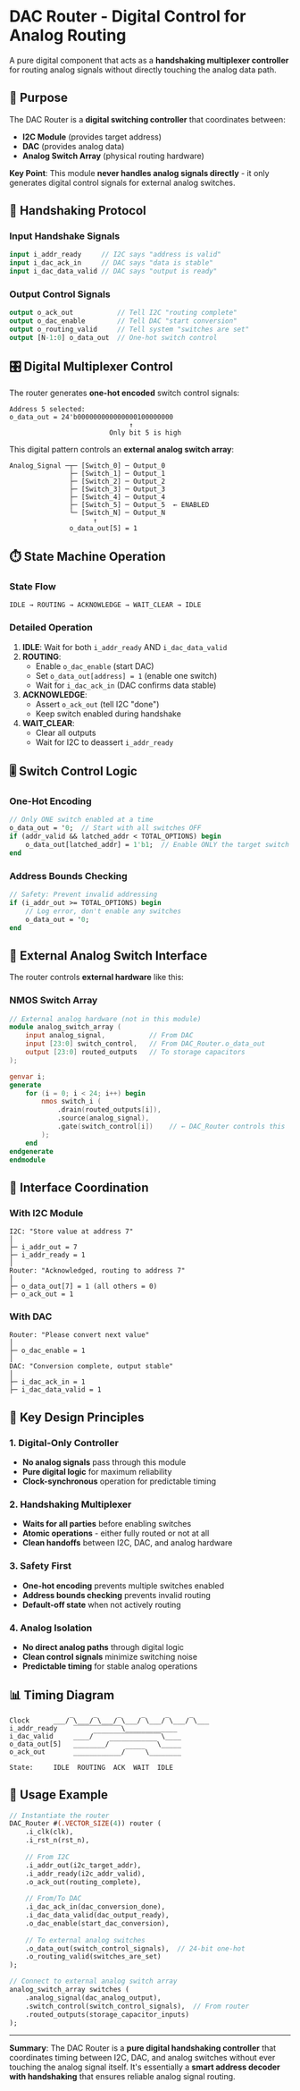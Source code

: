 # DAC Router - Digital Control for Analog Routing

A pure digital component that acts as a **handshaking multiplexer controller** for routing analog signals without directly touching the analog data path.

## 🎯 Purpose

The DAC Router is a **digital switching controller** that coordinates between:
- **I2C Module** (provides target address)
- **DAC** (provides analog data)  
- **Analog Switch Array** (physical routing hardware)

**Key Point**: This module **never handles analog signals directly** - it only generates digital control signals for external analog switches.

## 🔄 Handshaking Protocol

### Input Handshake Signals
```systemverilog
input i_addr_ready     // I2C says "address is valid"
input i_dac_ack_in     // DAC says "data is stable"
input i_dac_data_valid // DAC says "output is ready"
```

### Output Control Signals  
```systemverilog
output o_ack_out           // Tell I2C "routing complete"
output o_dac_enable        // Tell DAC "start conversion"
output o_routing_valid     // Tell system "switches are set"
output [N-1:0] o_data_out  // One-hot switch control
```

## 🎛️ Digital Multiplexer Control

The router generates **one-hot encoded** switch control signals:

```
Address 5 selected:
o_data_out = 24'b000000000000000100000000
                              ↑
                         Only bit 5 is high
```

This digital pattern controls an **external analog switch array**:

```
Analog_Signal ─┬─ [Switch_0] ─ Output_0
               ├─ [Switch_1] ─ Output_1  
               ├─ [Switch_2] ─ Output_2
               ├─ [Switch_3] ─ Output_3
               ├─ [Switch_4] ─ Output_4
               ├─ [Switch_5] ─ Output_5  ← ENABLED
               └─ [Switch_N] ─ Output_N
                     ↑
               o_data_out[5] = 1
```

## ⏱️ State Machine Operation

### State Flow
```
IDLE → ROUTING → ACKNOWLEDGE → WAIT_CLEAR → IDLE
```

### Detailed Operation
1. **IDLE**: Wait for both `i_addr_ready` AND `i_dac_data_valid`
2. **ROUTING**: 
   - Enable `o_dac_enable` (start DAC)
   - Set `o_data_out[address] = 1` (enable one switch)
   - Wait for `i_dac_ack_in` (DAC confirms data stable)
3. **ACKNOWLEDGE**: 
   - Assert `o_ack_out` (tell I2C "done")
   - Keep switch enabled during handshake
4. **WAIT_CLEAR**: 
   - Clear all outputs
   - Wait for I2C to deassert `i_addr_ready`

## 🎚️ Switch Control Logic

### One-Hot Encoding
```systemverilog
// Only ONE switch enabled at a time
o_data_out = '0;  // Start with all switches OFF
if (addr_valid && latched_addr < TOTAL_OPTIONS) begin
    o_data_out[latched_addr] = 1'b1;  // Enable ONLY the target switch
end
```

### Address Bounds Checking
```systemverilog
// Safety: Prevent invalid addressing
if (i_addr_out >= TOTAL_OPTIONS) begin
    // Log error, don't enable any switches
    o_data_out = '0;
end
```

## 🔌 External Analog Switch Interface

The router controls **external hardware** like this:

### NMOS Switch Array
```verilog
// External analog hardware (not in this module)
module analog_switch_array (
    input analog_signal,           // From DAC
    input [23:0] switch_control,   // From DAC_Router.o_data_out
    output [23:0] routed_outputs   // To storage capacitors
);

genvar i;
generate
    for (i = 0; i < 24; i++) begin
        nmos switch_i (
            .drain(routed_outputs[i]),
            .source(analog_signal), 
            .gate(switch_control[i])    // ← DAC_Router controls this
        );
    end
endgenerate
endmodule
```

## 🤝 Interface Coordination

### With I2C Module
```
I2C: "Store value at address 7"
│
├─ i_addr_out = 7
├─ i_addr_ready = 1
│
Router: "Acknowledged, routing to address 7"
│
├─ o_data_out[7] = 1 (all others = 0)
├─ o_ack_out = 1
```

### With DAC
```
Router: "Please convert next value"
│
├─ o_dac_enable = 1
│
DAC: "Conversion complete, output stable"
│
├─ i_dac_ack_in = 1
├─ i_dac_data_valid = 1
```

## 🎯 Key Design Principles

### 1. **Digital-Only Controller**
- **No analog signals** pass through this module
- **Pure digital logic** for maximum reliability
- **Clock-synchronous** operation for predictable timing

### 2. **Handshaking Multiplexer**
- **Waits for all parties** before enabling switches
- **Atomic operations** - either fully routed or not at all
- **Clean handoffs** between I2C, DAC, and analog hardware

### 3. **Safety First**
- **One-hot encoding** prevents multiple switches enabled
- **Address bounds checking** prevents invalid routing
- **Default-off state** when not actively routing

### 4. **Analog Isolation**
- **No direct analog paths** through digital logic
- **Clean control signals** minimize switching noise
- **Predictable timing** for stable analog operations

## 📊 Timing Diagram

```
Clock      ___/‾\___/‾\___/‾\___/‾\___/‾\___/‾\___
i_addr_ready    ‾‾‾‾‾‾‾‾‾‾‾‾\_____________
i_dac_valid     ____/‾‾‾‾‾‾‾‾‾‾‾‾‾‾‾‾‾\____
o_data_out[5]   ________/‾‾‾‾‾‾‾‾‾‾‾‾\_____
o_ack_out       ____________/‾‾‾‾‾\________

State:     IDLE  ROUTING  ACK  WAIT  IDLE
```

## 🔧 Usage Example

```systemverilog
// Instantiate the router
DAC_Router #(.VECTOR_SIZE(4)) router (
    .i_clk(clk),
    .i_rst_n(rst_n),
    
    // From I2C
    .i_addr_out(i2c_target_addr),
    .i_addr_ready(i2c_addr_valid),
    .o_ack_out(routing_complete),
    
    // From/To DAC  
    .i_dac_ack_in(dac_conversion_done),
    .i_dac_data_valid(dac_output_ready),
    .o_dac_enable(start_dac_conversion),
    
    // To external analog switches
    .o_data_out(switch_control_signals),  // 24-bit one-hot
    .o_routing_valid(switches_are_set)
);

// Connect to external analog switch array
analog_switch_array switches (
    .analog_signal(dac_analog_output),
    .switch_control(switch_control_signals),  // From router
    .routed_outputs(storage_capacitor_inputs)
);
```

---

**Summary**: The DAC Router is a **pure digital handshaking controller** that coordinates timing between I2C, DAC, and analog switches without ever touching the analog signal itself. It's essentially a **smart address decoder with handshaking** that ensures reliable analog signal routing.
